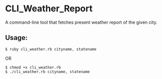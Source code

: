 # CLI_Weather_Report
A command-line tool that fetches present weather report of the given city.

## Usage:
```
$ ruby cli_weather.rb cityname, statename
```
OR
```
$ chmod +x cli_weather.rb
$ ./cli_weather.rb cityname, statename
```
